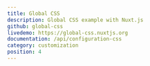 ```yaml
---
title: Global CSS
description: Global CSS example with Nuxt.js
github: global-css
livedemo: https://global-css.nuxtjs.org
documentation: /api/configuration-css
category: customization
position: 4
---
```

